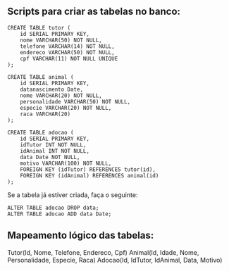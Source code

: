 ## Scripts para criar as tabelas no banco:
```
CREATE TABLE tutor (
    id SERIAL PRIMARY KEY,
    nome VARCHAR(50) NOT NULL,
    telefone VARCHAR(14) NOT NULL,
    endereco VARCHAR(50) NOT NULL,
    cpf VARCHAR(11) NOT NULL UNIQUE
);

CREATE TABLE animal (
    id SERIAL PRIMARY KEY,
    datanascimento Date,
    nome VARCHAR(20) NOT NULL,
    personalidade VARCHAR(50) NOT NULL,
    especie VARCHAR(20) NOT NULL,
    raca VARCHAR(20)
);

CREATE TABLE adocao (
    id SERIAL PRIMARY KEY,
    idTutor INT NOT NULL,
    idAnimal INT NOT NULL,
    data Date NOT NULL,
    motivo VARCHAR(100) NOT NULL,
    FOREIGN KEY (idTutor) REFERENCES tutor(id),
    FOREIGN KEY (idAnimal) REFERENCES animal(id)
);

```
Se a tabela já estiver criada, faça o seguinte:
```
ALTER TABLE adocao DROP data;
ALTER TABLE adocao ADD data Date;
```
## Mapeamento lógico das tabelas:
Tutor(Id, Nome, Telefone, Endereco, Cpf)
Animal(Id, Idade, Nome, Personalidade, Especie, Raca)
Adocao(Id, IdTutor, IdAnimal, Data, Motivo)